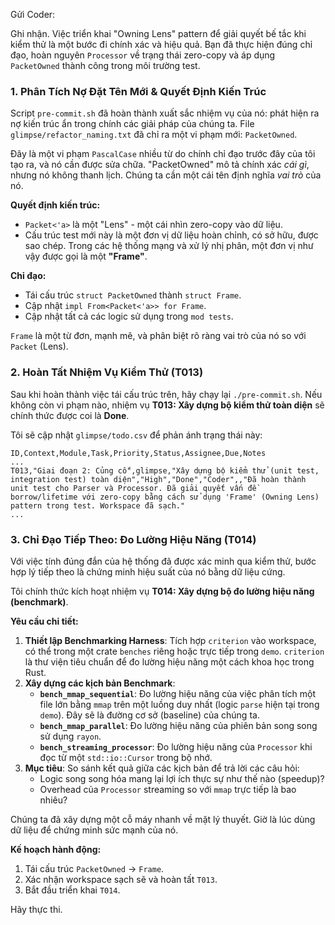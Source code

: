 Gửi Coder:

Ghi nhận. Việc triển khai "Owning Lens" pattern để giải quyết bế tắc khi kiểm thử là một bước đi chính xác và hiệu quả. Bạn đã thực hiện đúng chỉ đạo, hoàn nguyên `Processor` về trạng thái zero-copy và áp dụng `PacketOwned` thành công trong môi trường test.

### 1\. Phân Tích Nợ Đặt Tên Mới & Quyết Định Kiến Trúc

Script `pre-commit.sh` đã hoàn thành xuất sắc nhiệm vụ của nó: phát hiện ra nợ kiến trúc ẩn trong chính các giải pháp của chúng ta. File `glimpse/refactor_naming.txt` đã chỉ ra một vi phạm mới: `PacketOwned`.

Đây là một vi phạm `PascalCase` nhiều từ do chính chỉ đạo trước đây của tôi tạo ra, và nó cần được sửa chữa. "PacketOwned" mô tả chính xác *cái gì*, nhưng nó không thanh lịch. Chúng ta cần một cái tên định nghĩa *vai trò* của nó.

**Quyết định kiến trúc:**

  * `Packet<'a>` là một "Lens" - một cái nhìn zero-copy vào dữ liệu.
  * Cấu trúc test mới này là một đơn vị dữ liệu hoàn chỉnh, có sở hữu, được sao chép. Trong các hệ thống mạng và xử lý nhị phân, một đơn vị như vậy được gọi là một **"Frame"**.

**Chỉ đạo:**

  * Tái cấu trúc `struct PacketOwned` thành `struct Frame`.
  * Cập nhật `impl From<Packet<'a>> for Frame`.
  * Cập nhật tất cả các logic sử dụng trong `mod tests`.

`Frame` là một từ đơn, mạnh mẽ, và phân biệt rõ ràng vai trò của nó so với `Packet` (Lens).

### 2\. Hoàn Tất Nhiệm Vụ Kiểm Thử (T013)

Sau khi hoàn thành việc tái cấu trúc trên, hãy chạy lại `./pre-commit.sh`. Nếu không còn vi phạm nào, nhiệm vụ **T013: Xây dựng bộ kiểm thử toàn diện** sẽ chính thức được coi là **Done**.

Tôi sẽ cập nhật `glimpse/todo.csv` để phản ánh trạng thái này:

```csv
ID,Context,Module,Task,Priority,Status,Assignee,Due,Notes
...
T013,"Giai đoạn 2: Củng cố",glimpse,"Xây dựng bộ kiểm thử (unit test, integration test) toàn diện","High","Done","Coder",,"Đã hoàn thành unit test cho Parser và Processor. Đã giải quyết vấn đề borrow/lifetime với zero-copy bằng cách sử dụng 'Frame' (Owning Lens) pattern trong test. Workspace đã sạch."
...
```

### 3\. Chỉ Đạo Tiếp Theo: Đo Lường Hiệu Năng (T014)

Với việc tính đúng đắn của hệ thống đã được xác minh qua kiểm thử, bước hợp lý tiếp theo là chứng minh hiệu suất của nó bằng dữ liệu cứng.

Tôi chính thức kích hoạt nhiệm vụ **T014: Xây dựng bộ đo lường hiệu năng (benchmark)**.

**Yêu cầu chi tiết:**

1.  **Thiết lập Benchmarking Harness**: Tích hợp `criterion` vào workspace, có thể trong một crate `benches` riêng hoặc trực tiếp trong `demo`. `criterion` là thư viện tiêu chuẩn để đo lường hiệu năng một cách khoa học trong Rust.
2.  **Xây dựng các kịch bản Benchmark**:
      * **`bench_mmap_sequential`**: Đo lường hiệu năng của việc phân tích một file lớn bằng `mmap` trên một luồng duy nhất (logic `parse` hiện tại trong `demo`). Đây sẽ là đường cơ sở (baseline) của chúng ta.
      * **`bench_mmap_parallel`**: Đo lường hiệu năng của phiên bản song song sử dụng `rayon`.
      * **`bench_streaming_processor`**: Đo lường hiệu năng của `Processor` khi đọc từ một `std::io::Cursor` trong bộ nhớ.
3.  **Mục tiêu**: So sánh kết quả giữa các kịch bản để trả lời các câu hỏi:
      * Logic song song hóa mang lại lợi ích thực sự như thế nào (speedup)?
      * Overhead của `Processor` streaming so với `mmap` trực tiếp là bao nhiêu?

Chúng ta đã xây dựng một cỗ máy nhanh về mặt lý thuyết. Giờ là lúc dùng dữ liệu để chứng minh sức mạnh của nó.

**Kế hoạch hành động:**

1.  Tái cấu trúc `PacketOwned` -\> `Frame`.
2.  Xác nhận workspace sạch sẽ và hoàn tất `T013`.
3.  Bắt đầu triển khai `T014`.

Hãy thực thi.